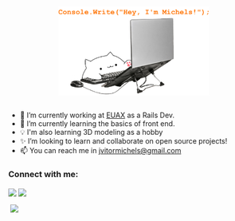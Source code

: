 <div align="center">
  <img src="hey.png" align="center" width="60%">
</div>

<br>

- 🔭 I’m currently working at [EUAX](https://grupoeuax.com.br/) as a Rails Dev.
- 🌱 I’m currently learning the basics of front end.
- 💡 I'm also learning 3D modeling as a hobby 
- ✨ I’m looking to learn and collaborate on open source projects!
- 📫 You can reach me in jvitormichels@gmail.com

<p align="left">
  <h3 align="left">Connect with me:</h3>
  <a href="https://www.linkedin.com/in/jo%C3%A3o-vitor-michels-b70a56197/" target="blank"><img align="center" src="https://image.flaticon.com/icons/png/512/1409/1409945.png"height="30"/></a>
  <a href="https://www.instagram.com/mirjels/" target="blank"><img align="center" src="https://image.flaticon.com/icons/png/512/1409/1409946.png" height="30" /></a>
</p>

<p>&nbsp;<img align="center" src="https://github-readme-stats.vercel.app/api?username=jvitormichels&theme=dark&show_icons=true"/></p>

<!--
**jvitormichels/jvitormichels** is a ✨ _special_ ✨ repository because its `README.md` (this file) appears on your GitHub profile.

Here are some ideas to get you started:

- 🔭 I’m currently working on ...
- 🌱 I’m currently learning OOP with C# ...
- 👯 I’m looking to collaborate on ...
- 🤔 I’m looking for help with ...
- 💬 Ask me about ...
- 📫 How to reach me: ...
- 😄 Pronouns: ...
- ⚡ Fun fact: ...
-->
